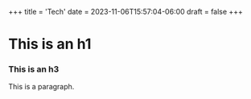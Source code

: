 +++
title = 'Tech'
date = 2023-11-06T15:57:04-06:00
draft = false
+++

# This is an h1
### This is an h3

This is a paragraph.